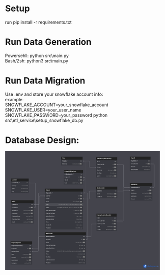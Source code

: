 # Setup
run pip install -r requirements.txt
# Run Data Generation
Powersehll: python src\main.py\
Bash/Zsh: python3 src\main.py
# Run Data Migration
Use .env and store your snowflake account info:\
example:\
SNOWFLAKE_ACCOUNT=your_snowflake_account
SNOWFLAKE_USER=your_user_name
SNOWFLAKE_PASSWORD=your_password
python src\etl_service\setup_snowflake_db.py
# Database Design:
![ERD](docs/ConsultingFirmDB.png)
